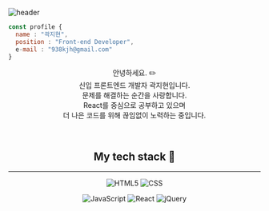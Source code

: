 ![header](https://capsule-render.vercel.app/api?type=waving&color=auto&height=150&section=header&text=Hello,World!&fontSize=30)

````js
const profile {
  name : "곽지현",
  position : "Front-end Developer",
  e-mail : "938kjh@gmail.com"
}
````
<center>
  
안녕하세요. :pencil2: </br>
신입 프론트엔드 개발자 곽지현입니다.<br>
문제를 해결하는 순간을 사랑합니다.<br>
React를 중심으로 공부하고 있으며<br>
더 나은 코드를 위해 끊임없이 노력하는 중입니다.<br>

<br>

## My tech stack :notebook_with_decorative_cover:

---

![HTML5](https://img.shields.io/badge/-HTML-E34F26?style=for-the-badge&logo=html5&logoColor=ffffff)
![CSS](https://img.shields.io/badge/-CSS-1572B6?style=for-the-badge&logo=CSS3&logoColor=ffffff)

![JavaScript](https://img.shields.io/badge/-JavaScript-F7DF1E?style=for-the-badge&logo=JavaScript&logoColor=000000)
![React](https://img.shields.io/badge/-React-61DAFB?style=for-the-badge&logo=React&logoColor=000000)
![jQuery](https://img.shields.io/badge/-jQuery-0769AD?style=for-the-badge&logo=jQuery&logoColor=ffffff)

</center>
